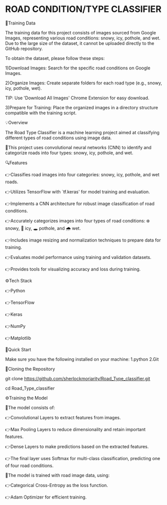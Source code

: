 # ROAD CONDITION/TYPE CLASSIFIER

📁Training Data

The training data for this project consists of images sourced from Google Images, representing various road conditions: snowy, icy, pothole, and wet. Due to the large size of the dataset, it cannot be uploaded directly to the GitHub repository.

To obtain the dataset, please follow these steps:

1)Download Images: Search for the specific road conditions on Google Images.

2)Organize Images: Create separate folders for each road type (e.g., snowy, icy, pothole, wet).

TIP: Use 'Download All Images' Chrome Extension for easy download.

3)Prepare for Training: Place the organized images in a directory structure compatible with the training script.


💡Overview

The Road Type Classifier is a machine learning project aimed at classifying different types of road conditions using image data.

🔋This project uses convolutional neural networks (CNN) to identify and categorize roads into four types: snowy, icy, pothole, and wet.


🔍Features

👉Classifies road images into four categories: snowy, icy, pothole, and wet roads.

👉Utilizes TensorFlow with `tf.keras' for model training and evaluation.

👉Implements a CNN architecture for robust image classification of road conditions.

👉Accurately categorizes images into four types of road conditions: ❄️ snowy, 🧊 icy, 🕳️ pothole, and 🌧️ wet.

👉Includes image resizing and normalization techniques to prepare data for training.

👉Evaluates model performance using training and validation datasets.

👉Provides tools for visualizing accuracy and loss during training.


⚙️Tech Stack

👉Python

👉TensorFlow

👉Keras

👉NumPy

👉Matplotlib


🤸Quick Start

Make sure you have the following installed on your machine:
1.python
2.Git


🚨Cloning the Repository

git clone https://github.com/sherlockmoriarity/Road_Type_classifier.git

cd Road_Type_classifier


⚙️Training the Model 

🤖The model consists of:

👉Convolutional Layers to extract features from images.

👉Max Pooling Layers to reduce dimensionality and retain important features.

👉Dense Layers to make predictions based on the extracted features.

👉The final layer uses Softmax for multi-class classification, predicting one of four road conditions.

🤖The model is trained with road image data, using:

👉Categorical Cross-Entropy as the loss function.

👉Adam Optimizer for efficient training.


